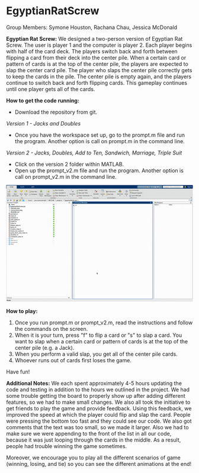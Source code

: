 # EgyptianRatScrew

Group Members: Symone Houston, Rachana Chau, Jessica McDonald 

**Egyptian Rat Screw:** 
We designed a two-person version of Egyptian Rat Screw. The user is player 1 and the computer is player 2. 
Each player begins with half of the card deck. The players switch back and forth between flipping a card from 
their deck into the center pile. When a certain card or pattern of cards is at the top of the center pile, 
the players are expected to slap the center card pile. The player who slaps the center pile correctly 
gets to keep the cards in the pile. The center pile is empty again, and the players continue to switch back and 
forth flipping cards. This gameplay continues until one player gets all of the cards. 

**How to get the code running:** 
- Download the repository from git. 

*Version 1 - Jacks and Doubles* 

- Once you have the workspace set up, go to the prompt.m file and run the program. Another option is call on prompt.m in the command line. 

*Version 2 - Jacks, Doubles, Add to Ten, Sandwich, Marriage, Triple Suit* 

- Click on the version 2 folder within MATLAB.
- Open up the prompt_v2.m file and run the program. Another option is call on prompt_v2.m in the command line. 

![alt text](https://github.com/rachanachau/EgyptianRatScrew/blob/master/gameplay.gif "gameplay.gif")

**How to play:**
1. Once you run prompt.m or prompt_v2.m, read the instructions and follow the commands on the screen.
2. When it is your turn, press "f" to flip a card or "s" to slap a card. You want to slap when a certain card or pattern of cards is at the top of the center pile (e.g. a Jack).
3. When you perform a valid slap, you get all of the center pile cards.
4. Whoever runs out of cards first loses the game.

Have fun!

**Additional Notes:**
We each spent approximately 4-5 hours updating the code and testing in addition to the hours we outlined in the project. We had some trouble getting the board to properly show up after adding different features, so we had to make small changes. We also all took the initiative to get friends to play the game and provide feedback. Using this feedback, we improved the speed at which the player could flip and slap the card. People were pressing the bottom too fast and they could see our code. We also got comments that the text was too small, so we made it larger. Also we had to make sure we were appending to the front of the list in all our code, because it was just looping through the cards in the middle. As a result, people had trouble winning the game sometimes. 

Moreover, we encourage you to play all the different scenarios of game (winning, losing, and tie) so you can see the different animations at the end! 
